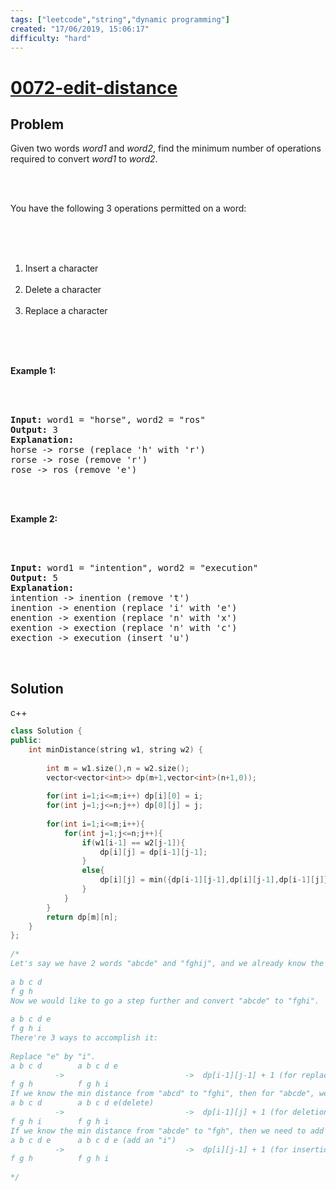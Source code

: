```yaml
---
tags: ["leetcode","string","dynamic programming"]
created: "17/06/2019, 15:06:17"
difficulty: "hard"
---
```


# [0072-edit-distance](https://leetcode.com/problems/edit-distance/)

## Problem
<div><p>Given two words <em>word1</em> and <em>word2</em>, find the minimum number of operations required to convert <em>word1</em> to <em>word2</em>.</p><br><br><p>You have the following 3 operations permitted on a word:</p><br><br><ol><br>	<li>Insert a character</li><br>	<li>Delete a character</li><br>	<li>Replace a character</li><br></ol><br><br><p><strong>Example 1:</strong></p><br><br><pre><strong>Input:</strong> word1 = "horse", word2 = "ros"<br><strong>Output:</strong> 3<br><strong>Explanation:</strong> <br>horse -&gt; rorse (replace 'h' with 'r')<br>rorse -&gt; rose (remove 'r')<br>rose -&gt; ros (remove 'e')<br></pre><br><br><p><strong>Example 2:</strong></p><br><br><pre><strong>Input:</strong> word1 = "intention", word2 = "execution"<br><strong>Output:</strong> 5<br><strong>Explanation:</strong> <br>intention -&gt; inention (remove 't')<br>inention -&gt; enention (replace 'i' with 'e')<br>enention -&gt; exention (replace 'n' with 'x')<br>exention -&gt; exection (replace 'n' with 'c')<br>exection -&gt; execution (insert 'u')<br></pre><br></div>

## Solution

c++
```c++
class Solution {
public:
    int minDistance(string w1, string w2) {
        
        int m = w1.size(),n = w2.size();
        vector<vector<int>> dp(m+1,vector<int>(n+1,0));
        
        for(int i=1;i<=m;i++) dp[i][0] = i;
        for(int j=1;j<=n;j++) dp[0][j] = j;
        
        for(int i=1;i<=m;i++){
            for(int j=1;j<=n;j++){
                if(w1[i-1] == w2[j-1]){
                    dp[i][j] = dp[i-1][j-1];
                }
                else{
                    dp[i][j] = min({dp[i-1][j-1],dp[i][j-1],dp[i-1][j]}) + 1;
                }
            }
        }
        return dp[m][n];
    }
};
​
/*
Let's say we have 2 words "abcde" and "fghij", and we already know the min distance from "abcd" to "fgh".
​
a b c d
f g h
Now we would like to go a step further and convert "abcde" to "fghi".
​
a b c d e
f g h i
There're 3 ways to accomplish it:
​
Replace "e" by "i".
a b c d        a b c d e 
          ->                           ->  dp[i-1][j-1] + 1 (for replacement)
f g h          f g h i
If we know the min distance from "abcd" to "fghi", then for "abcde", we just need to delete "e".
a b c d        a b c d e(delete)
          ->                           ->  dp[i-1][j] + 1 (for deletion)
f g h i        f g h i
If we know the min distance from "abcde" to "fgh", then we need to add an "i" to "abcde"
a b c d e      a b c d e (add an "i")
          ->                           ->  dp[i][j-1] + 1 (for insertion)
f g h          f g h i
​
*/
​
```
